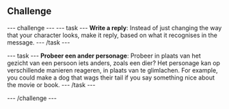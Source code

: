 ## Challenge

--- challenge --- --- task --- **Write a reply**: Instead of just changing the way that your character looks, make it reply, based on what it recognises in the message. --- /task ---

--- task --- **Probeer een ander personage**: Probeer in plaats van het gezicht van een persoon iets anders, zoals een dier? Het personage kan op verschillende manieren reageren, in plaats van te glimlachen. For example, you could make a dog that wags their tail if you say something nice about the movie or book. --- /task ---

--- /challenge ---
